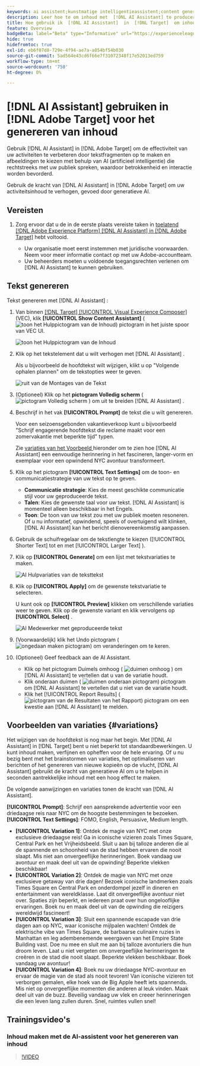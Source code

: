 ```yaml
---
keywords: ai assistent;kunstmatige intelligentieassistent;content genereren;content accelerator;content genereren;content genereren
description: Leer hoe te om inhoud met  [!DNL AI Assistant] te produceren.
title: Hoe gebruik ik  [!DNL AI Assistant]  in  [!DNL Target]  om inhoud te produceren?
feature: Overview
badgeBeta: label="Beta" type="Informative" url="https://experienceleague.adobe.com/docs/target/using/introduction/intro.html?lang=nl-NL#beta newtab=true" tooltip="Wat zijn de eigenschappen van Beta in  [!DNL Adobe Target]."
hide: true
hidefromtoc: true
exl-id: eb6f07d8-729e-4f94-ae7a-a054bf54b030
source-git-commit: 5ad564e43cd6f66e7f31072348f17e52013ed759
workflow-type: tm+mt
source-wordcount: '750'
ht-degree: 0%

---
```


# [!DNL AI Assistant] gebruiken in [!DNL Adobe Target] voor het genereren van inhoud

Gebruik [!DNL AI Assistant] in [!DNL Adobe Target] om de effectiviteit van uw activiteiten te verbeteren door tekstfragmenten op te maken en afbeeldingen te kiezen met behulp van AI (artificieel intelligentie) die rechtstreeks met uw publiek spreken, waardoor betrokkenheid en interactie worden bevorderd.

Gebruik de kracht van [!DNL AI Assistant] in [!DNL Adobe Target] om uw activiteitsinhoud te verhogen, gevoed door generatieve AI.

## Vereisten

1. Zorg ervoor dat u de in de eerste plaats vereiste taken in [ toelatend  [!DNL Adobe Experience Platform] [!DNL AI Assistant] in  [!DNL Adobe Target]](/help/main/c-intro/enabling-ai-assistant.md) hebt voltooid.

   * Uw organisatie moet eerst instemmen met juridische voorwaarden. Neem voor meer informatie contact op met uw Adobe-accountteam.
   * Uw beheerders moeten u voldoende toegangsrechten verlenen om [!DNL AI Assistant] te kunnen gebruiken.

## Tekst genereren

Tekst genereren met [!DNL AI Assistant] :

1. Van binnen [[!DNL Target] [!UICONTROL Visual Experience Composer]](/help/main/c-experiences/c-visual-experience-composer/viztarget-options.md) (VEC), klik **[!UICONTROL Show Content Assistant]** ( ![ toon het Hulppictogram van de Inhoud ](/help/main/assets/icons/MagicWand.svg)) pictogram in het juiste spoor van VEC UI.

   ![ toon het Hulppictogram van de Inhoud ](/help/main/c-intro/assets/ai-assistant-conntet-generation-icon.png)

1. Klik op het tekstelement dat u wilt verhogen met [!DNL AI Assistant] .

   Als u bijvoorbeeld de hoofdtekst wilt wijzigen, klikt u op &quot;Volgende ophalen plannen&quot; om de tekstopties weer te geven.

   ![ ruit van de Montages van de Tekst ](/help/main/c-intro/assets/ai-text-settings.png)

1. (Optioneel) Klik op het **pictogram Volledig scherm** ( ![ pictogram Volledig scherm ](/help/main/assets/icons/FullScreen.svg) ) om uit te breiden [!DNL AI Assistant] .

1. Beschrijf in het vak **[!UICONTROL Prompt]** de tekst die u wilt genereren.

   Voor een seizoensgebonden vakantieverkoop kunt u bijvoorbeeld &quot;Schrijf engagerende hoofdtekst die reclame maakt voor een zomervakantie met beperkte tijd&quot; typen.

   Zie [ variaties van het Voorbeeld ](#variations) hieronder om te zien hoe [!DNL AI Assistant] een eenvoudige herinnering in het fascineren, langer-vorm en exemplaar voor een opwindend NYC avontuur transformeert.

1. Klik op het pictogram **[!UICONTROL Text Settings]** om de toon- en communicatiestrategie van uw tekst op te geven.

   * **Communicatie strategie**: Kies de meest geschikte communicatie stijl voor uw geproduceerde tekst.
   * **Talen**: Kies de gewenste taal voor uw tekst. [!DNL AI Assistant] is momenteel alleen beschikbaar in het Engels.
   * **Toon**: De toon van uw tekst zou met uw publiek moeten resoneren. Of u nu informatief, opwindend, speels of overtuigend wilt klinken, [!DNL AI Assistant] kan het bericht dienovereenkomstig aanpassen.

1. Gebruik de schuifregelaar om de tekstlengte te kiezen ([!UICONTROL Shorter Text] tot en met [!UICONTROL Larger Text] ).

1. Klik op **[!UICONTROL Generate]** om een lijst met tekstvariaties te maken.

   ![ AI Hulpvariaties van de teksttekst ](/help/main/c-intro/assets/ai-variations-text.png)

1. Klik op **[!UICONTROL Apply]** om de gewenste tekstvariatie te selecteren.

   U kunt ook op **[!UICONTROL Preview]** klikken om verschillende variaties weer te geven. Klik op de gewenste variant en klik vervolgens op **[!UICONTROL Select]** .

   ![ AI Medewerker met geproduceerde tekst ](/help/main/c-intro/assets/ai-text-done.png)

1. (Voorwaardelijk) klik het Undo pictogram ( ![ ongedaan maken pictogram ](/help/main/assets/icons/Undo.svg)) om veranderingen om te keren.

1. (Optioneel) Geef feedback aan de AI Assistant.

   * Klik op het pictogram Duimels omhoog ( ![ duimen omhoog ](/help/main/assets/icons/ThumbUp.svg) ) om [!DNL AI Assistant] te vertellen dat u van de variatie houdt.
   * Klik onderaan duimen ( ![ duimen onderaan pictogram ](/help/main/assets/icons/ThumbDown.svg)) pictogram om [!DNL AI Assistant] te vertellen dat u niet van de variatie houdt.
   * Klik het [!UICONTROL Report Results] ( ![ pictogram van de Resultaten van het Rapport ](/help/main/assets/icons/Flag.svg)) pictogram om een kwestie aan [!DNL AI Assistant] te melden.

## Voorbeelden van variaties {#variations}

Het wijzigen van de hoofdtekst is nog maar het begin. Met [!DNL AI Assistant] in [!DNL Target] bent u niet beperkt tot standaardbewerkingen. U kunt inhoud maken, verfijnen en opheffen voor de hele ervaring. Of u nu bezig bent met het brainstormen van variaties, het optimaliseren van berichten of het genereren van nieuwe kopieën op de vlucht, [!DNL AI Assistant] gebruikt de kracht van generatieve AI om u te helpen in seconden aantrekkelijke inhoud met een hoog effect te maken.

De volgende aanwijzingen en variaties tonen de kracht van [!DNL AI Assistant].

**[!UICONTROL Prompt]**: Schrijf een aansprekende advertentie voor een driedaagse reis naar NYC om de hoogste bestemmingen te bezoeken.
**[!UICONTROL Text Settings]**: FOMO, English, Persuasive, Medium length.
* **[!UICONTROL Variation 1]**: Ontdek de magie van NYC met onze exclusieve driedaagse reis! Ga in iconische vizieren zoals Times Square, Central Park en het Vrijheidsbeeld. Sluit u aan bij talloze anderen die al de spannende en schoonheid van de stad hebben ervaren die nooit slaapt. Mis niet aan onvergeeflijke herinneringen. Boek vandaag uw avontuur en maak deel uit van de opwinding! Beperkte vlekken beschikbaar!
* **[!UICONTROL Variation 2]**: Ontdek de magie van NYC met onze exclusieve getaway van drie dagen! Bezoek iconische landmerken zoals Times Square en Central Park en onderdompel jezelf in dineren en entertainment van wereldklasse. Laat dit onvergeeflijke avontuur niet over. Spaties zijn beperkt, en iedereen praat over hun ongelooflijke ervaringen. Boek nu en maak deel uit van de opwinding die reizigers wereldwijd fascineert!
* **[!UICONTROL Variation 3]**: Sluit een spannende escapade van drie dagen aan op NYC, waar iconische mijlpalen wachten! Ontdek de elektrische vibe van Times Square, de barbaarse culinaire ruzies in Manhattan en leg adembenemende weergaven van het Empire State Building vast. Doe nu mee en sluit me aan bij talloze avonturiers die hun droom leven. Laat u niet vergeten om onvergeeflijke herinneringen te creëren in de stad die nooit slaapt. Beperkte vlekken beschikbaar. Boek vandaag uw avontuur!
* **[!UICONTROL Variation 4]**: Boek nu uw driedaagse NYC-avontuur en ervaar de magie van de stad als nooit tevoren! Van iconische vizieren tot verborgen gemalen, elke hoek van de Big Apple heeft iets spannends. Mis niet op onvergeeflijke momenten die anderen al leuk vinden. Maak deel uit van de buzz. Beveilig vandaag uw vlek en creeer herinneringen die een leven lang zullen duren. Snel, ruimtes vullen snel!

## Trainingsvideo&#39;s

### Inhoud maken met de AI-assistent voor het genereren van inhoud

>[!VIDEO](https://video.tv.adobe.com/v/3434635/?learn=on">https://video.tv.adobe.com/v/3434635/?learn=on)
